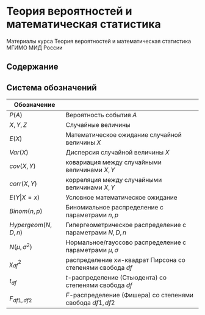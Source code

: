 # Теория вероятностей и математическая статистика

Материалы курса Теория вероятностей и математическая статистика МГИМО МИД России

## Содержание

## Система обозначений

|Обозначение||
|-|-|
|$P(A)$| Вероятность события $A$|
|$X,Y,Z$|Случайные величины|
|$E(X)$|Математическое ожидание случайной величины $X$|
|$Var(X)$|Дисперсия случайной величины $X$|
|$cov(X,Y)$|ковариация между случайными величинами $X,Y$|
|$corr(X,Y)$|корреляция между случайными величинами $X,Y$|
|$E(Y\|X=x)$|Условное математическое ожидание|
|$Binom(n,p)$|Биномиальное распределение с параметрами $n,p$|
|$Hypergeom(N,D,n)$|Гипергеометрическое распределение с параметрами $N,D,n$|
|$N(\mu,\sigma^2)$|Нормальное/гауссово распределение с параметрами $\mu,\sigma$|
|$\chi^2_{df}$|распределение хи-квадрат Пирсона со степенями свобода $df$|
|$t_{df}$|$t$-распределение (Стьюдента) со степенями свобода $df$|
|$F_{df1,df2}$|$F$-распределение (Фишера) со степенями свобода $df1,df2$|
